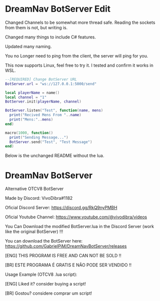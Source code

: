 # DreamNav BotServer Edit
Changed Channels to be somewhat more thread safe. Reading the sockets from them is not, but writing is.

Changed many things to include C# features.

Updated many naming.

You no Longer need to ping from the client, the server will ping for you.

This now supports Linux, feel free to try it. I tested and confirm it works in WSL.

```lua
--[REQUIRED] Change BotServer URL
BotServer.url = "ws://127.0.0.1:5000/send"

local playerName = name()
local channel = "1"
BotServer.init(playerName, channel)

BotServer.listen("Test", function(name, mens)
  print("Recived Mens From "..name)
  print("Mens:"..mens)
end)

macro(1000, function()
  print("Sending Message...")
  BotServer.send("Test", "Test Message")
end)
```

Below is the unchanged README without the lua.

# DreamNav BotServer
Alternative OTCV8 BotServer

Made by Discord: VivoDibra#1182

Oficial Discord Server: https://discord.gg/RkQ9nyPMBH

Oficial Youtube Channel: https://www.youtube.com/@vivodibra/videos

You Can Download the modified BotServer.lua in the Discord Server (work like the original BotServer) !!!

You can download the BotServer here: https://github.com/GabrielPiM/DreamNavBotServer/releases

[ENG] THIS PROGRAM IS FREE AND CAN NOT BE SOLD !!

[BR] ESTE PROGRAMA É GRATIS E NÃO PODE SER VENDIDO !!

Usage Example (OTCV8 .lua script):

[ENG] Liked it? consider buying a script!

[BR] Gostou? considere comprar um script!
